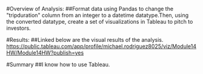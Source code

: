 #Overview of Analysis: 
##Format data using Pandas to change the "tripduration" column from an integer to a datetime datatype.Then, using the converted datatype, create a set of visualizations in Tableau to pitch to investors.

#Results:
##Linked below are the visual results of the analysis.
https://public.tableau.com/app/profile/michael.rodriguez8025/viz/Module14HW/Module14HW?publish=yes

#Summary
##I know how to use Tableau. 
